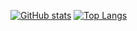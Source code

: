 [![GitHub stats](https://github-readme-stats.vercel.app/api?username=pid011&show_icons=true&theme=dark&bg_color=DEG,0D1117,161B22&hide_border=true)](https://github.com/pid011)
[![Top Langs](https://github-readme-stats.vercel.app/api/top-langs/?username=pid011&layout=compact&theme=dark&bg_color=DEG,0D1117,161B22&hide_border=true)](https://github.com/pid011?tab=repositories)
